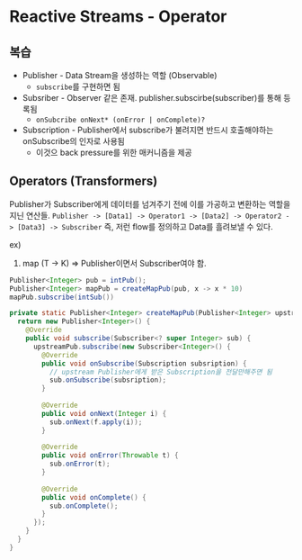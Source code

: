 # Reactive Streams - Operator
## 복습
* Publisher - Data Stream을 생성하는 역할 (Observable)
  * `subscribe`를 구현하면 됨
* Subsriber - Observer 같은 존재. publisher.subscirbe(subscriber)를 통해 등록됨
  * `onSubcribe onNext* (onError | onComplete)?`
* Subscription - Publisher에서 subscribe가 불려지면 반드시 호출해야하는 onSubscribe의 인자로 사용됨
  * 이것으 back pressure를 위한 매커니즘을 제공
  
## Operators (Transformers)
Publisher가 Subscriber에게 데이터를 넘겨주기 전에 이를 가공하고 변환하는 역할을 지닌 연산들.
`Publisher -> [Data1] -> Operator1 -> [Data2] -> Operator2 -> [Data3] -> Subscriber`
즉, 저런 flow를 정의하고 Data를 흘려보낼 수 있다.

ex)
1. map (T -> K) => Publisher이면서 Subscriber여야 함.
  ```java
  Publisher<Integer> pub = intPub();
  Publisher<Integer> mapPub = createMapPub(pub, x -> x * 10)
  mapPub.subscribe(intSub())
  ```
  
  ```java
  private static Publisher<Integer> createMapPub(Publisher<Integer> upstreamPub, Function<Integer, Integer> f) {
    return new Publisher<Integer>() {
      @Override
      public void subscribe(Subscriber<? super Integer> sub) {
        upstreamPub.subscribe(new Subscriber<Integer>() {
          @Override
          public void onSubscribe(Subscription subsription) {
            // upstream Publisher에게 받은 Subscription을 전달만해주면 됨
            sub.onSubscribe(subsription);
          }
          
          @Override
          public void onNext(Integer i) {
            sub.onNext(f.apply(i));
          }
          
          @Override
          public void onError(Throwable t) {
            sub.onError(t);
          }
          
          @Override
          public void onComplete() {
            sub.onComplete();
          }
        });
      }
    }
  }
  ```
